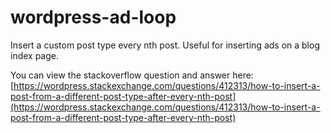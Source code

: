 # wordpress-ad-loop
Insert a custom post type every nth post. Useful for inserting ads on a blog index page.

You can view the stackoverflow question and answer here: [https://wordpress.stackexchange.com/questions/412313/how-to-insert-a-post-from-a-different-post-type-after-every-nth-post](https://wordpress.stackexchange.com/questions/412313/how-to-insert-a-post-from-a-different-post-type-after-every-nth-post)
